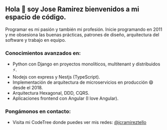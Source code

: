 ## Hola 👋 soy Jose Ramirez bienvenidos a mi espacio de código.

Programar es mi pasión y también mi profesión. Inicie programando en 2011 y me obsesiona las buenas prácticas, patrones de diseño, arquitectura del software y trabajo en equipo.

### Conocimientos avanzados en:

* Python con Django en proyectos monolíticos, multitenant y distribuidos ⚡.
* Nodejs con express y Nestjs (TypeScript).
* Implementación de arquitectura de microservicios en producción 😄 desde el 2018.
* Arquitectura Hexagonal, DDD, CQRS.
* Aplicaciones frontend con Angular (I love Angular).

### Pongámonos en contacto:

* Visita mi CodeTree donde puedes ver mis redes: [@jcramireztello](https://codtree.com/jcramireztello)
